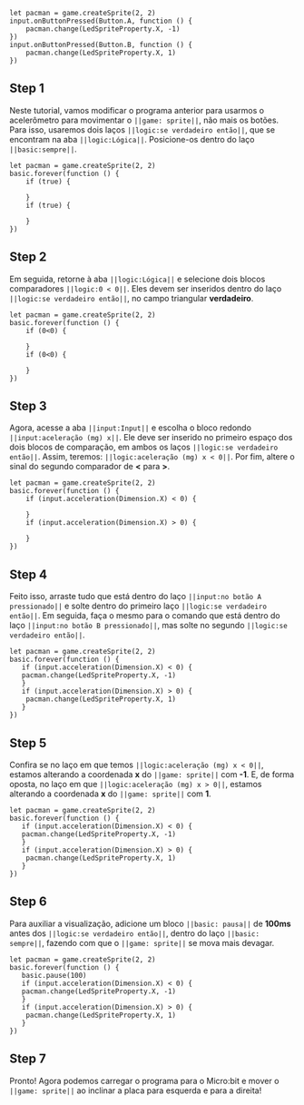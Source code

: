 ```template
let pacman = game.createSprite(2, 2)
input.onButtonPressed(Button.A, function () {
    pacman.change(LedSpriteProperty.X, -1)
})
input.onButtonPressed(Button.B, function () {
    pacman.change(LedSpriteProperty.X, 1)
})
```

## Step 1

Neste tutorial, vamos modificar o programa anterior para usarmos o acelerômetro para movimentar o `||game: sprite||`,
não mais os botões. Para isso, usaremos dois laços `||logic:se verdadeiro então||`,
que se encontram na aba `||logic:Lógica||`. Posicione-os dentro do laço `||basic:sempre||`.

```blocks
let pacman = game.createSprite(2, 2)
basic.forever(function () {
    if (true) {

    }
    if (true) {

    }
})
```

## Step 2

Em seguida, retorne à aba `||logic:Lógica||` e selecione dois blocos comparadores `||logic:0 < 0||`.
Eles devem ser inseridos dentro do laço `||logic:se verdadeiro então||`, no campo triangular **verdadeiro**.

```blocks
let pacman = game.createSprite(2, 2)
basic.forever(function () {
    if (0<0) {

    }
    if (0<0) {

    }
})
```

## Step 3

Agora, acesse a aba `||input:Input||` e escolha o bloco redondo `||input:aceleração (mg) x||`.
Ele deve ser inserido no primeiro espaço dos dois blocos de comparação, em ambos os laços `||logic:se verdadeiro então||`.
Assim, teremos: `||logic:aceleração (mg) x < 0||`.
Por fim, altere o sinal do segundo comparador de **<** para **>**.

```blocks
let pacman = game.createSprite(2, 2)
basic.forever(function () {
    if (input.acceleration(Dimension.X) < 0) {

    }
    if (input.acceleration(Dimension.X) > 0) {

    }
})
```

## Step 4

Feito isso, arraste tudo que está dentro do laço `||input:no botão A pressionado||`
e solte dentro do primeiro laço `||logic:se verdadeiro então||`.
Em seguida, faça o mesmo para o comando que está dentro do laço `||input:no botão B pressionado||`,
mas solte no segundo `||logic:se verdadeiro então||`.

```blocks
let pacman = game.createSprite(2, 2)
basic.forever(function () {
   if (input.acceleration(Dimension.X) < 0) {
   pacman.change(LedSpriteProperty.X, -1)
   }
   if (input.acceleration(Dimension.X) > 0) {
    pacman.change(LedSpriteProperty.X, 1)
   }
})
```

## Step 5

Confira se no laço em que temos `||logic:aceleração (mg) x < 0||`, estamos alterando a coordenada **x** do `||game: sprite||` com **-1**.
E, de forma oposta, no laço em que `||logic:aceleração (mg) x > 0||`, estamos alterando a coordenada **x** do `||game: sprite||` com **1**.

```blocks
let pacman = game.createSprite(2, 2)
basic.forever(function () {
   if (input.acceleration(Dimension.X) < 0) {
   pacman.change(LedSpriteProperty.X, -1)
   }
   if (input.acceleration(Dimension.X) > 0) {
    pacman.change(LedSpriteProperty.X, 1)
   }
})
```

## Step 6

Para auxiliar a visualização, adicione um bloco `||basic: pausa||`
de **100ms** antes dos `||logic:se verdadeiro então||`, dentro do laço `||basic: sempre||`,
fazendo com que o `||game: sprite||` se mova mais devagar.

```blocks
let pacman = game.createSprite(2, 2)
basic.forever(function () {
   basic.pause(100)
   if (input.acceleration(Dimension.X) < 0) {
   pacman.change(LedSpriteProperty.X, -1)
   }
   if (input.acceleration(Dimension.X) > 0) {
    pacman.change(LedSpriteProperty.X, 1)
   }
})
```

## Step 7

Pronto! Agora podemos carregar o programa para o Micro:bit e mover
o `||game: sprite||` ao inclinar a placa para esquerda e para a direita!
